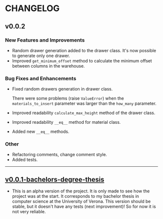 # CHANGELOG

## v0.0.2

### New Features and Improvements
- Random drawer generation added to the drawer class. It's now possible to generate only one drawer.
- Improved `get_minimum_offset` method to calculate the minimum offset between columns in the warehouse.

### Bug Fixes and Enhancements
- Fixed random drawers generation in drawer class. 

  There were some problems (raise `ValueError`) when the `materials_to_insert` parameter was larger than the `how_many` 
  parameter. 
- Improved readability `calculate_max_height` method of the drawer class.
- Improved readability `__eq__` method for material class.
- Added new `__eq__` methods.

### Other
- Refactoring comments, change comment style.
- Added tests.

------------------------------------------------------------------------------------------------------------------------

## [v0.0.1-bachelors-degree-thesis](https://github.com/AndreVale69/simulator-automatic-warehouse/releases/tag/v0.0.1-bachelors-degree-thesis)
- This is an alpha version of the project. It is only made to see how the project was at the start. It corresponds to my bachelor thesis in computer science at the University of Verona. 
  This version should be stable, but it doesn't have any tests (next improvement)! So for now it is not very reliable.